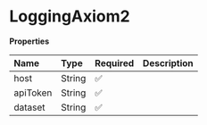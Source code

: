 # LoggingAxiom2

**Properties**

| Name     | Type   | Required | Description |
| :------- | :----- | :------- | :---------- |
| host     | String | ✅       |             |
| apiToken | String | ✅       |             |
| dataset  | String | ✅       |             |
